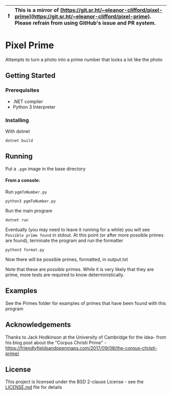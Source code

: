 

| :exclamation:  | This is a mirror of [https://git.sr.ht/~eleanor-clifford/pixel-prime](https://git.sr.ht/~eleanor-clifford/pixel-prime). Please refrain from using GitHub's issue and PR system.  |
|----------------|:-------------------------------------------------------------------------------------------------------------------------------------------------------|


# Pixel Prime
Attempts to turn a photo into a prime number that looks a lot like the photo

## Getting Started

### Prerequisites

- .NET compiler
- Python 3 Interpreter

### Installing

With dotnet
```
dotnet build
```

## Running

Put a `.pgm` image in the base directory

#### From a console:

Run `pgmToNumber.py`
```
python3 pgmToNumber.py
```

Run the main program
```
dotnet run
```

Eventually (you may need to leave it running for a while) you will see `Possible prime found` in stdout. At this point (or after more possible primes are found), terminate the program and run the formatter

```
python3 format.py
```

Now there will be possible primes, formatted, in output.txt

Note that these are *possible* primes. While it is very likely that they are prime, more tests are required to know deterministically.

## Examples

See the Primes folder for examples of primes that have been found with this program

## Acknowledgements

Thanks to Jack Hodkinson at the University of Cambridge for the idea- from his blog post about the "Corpus Christi Prime" - https://friendlyfieldsandopenmaps.com/2017/09/08/the-corpus-christi-prime/

## License

This project is licensed under the BSD 2-clause License - see the [LICENSE.md](LICENSE.md) file for details

